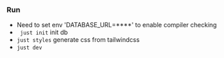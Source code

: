 ### Run
- Need to set env 'DATABASE_URL=****' to enable compiler checking
- ``` just init``` init db
- ``` just styles ``` generate css from tailwindcss
- ``` just dev ```

